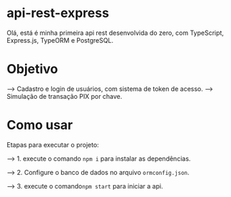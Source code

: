# api-rest-express

Olá, está é minha primeira api rest desenvolvida do zero, com TypeScript, Express.js, TypeORM e PostgreSQL.

# Objetivo

--> Cadastro e login de usuários, com sistema de token de acesso.
--> Simulação de transação PIX por chave.

# Como usar

Etapas para executar o projeto:

--> 1. execute o comando `npm i` para instalar as dependências.

--> 2. Configure o banco de dados no arquivo `ormconfig.json`.

--> 3. execute o comando`npm start` para iniciar a api.

